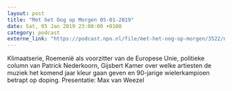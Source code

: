 ```yaml
---
layout: post
title: "Met het Oog op Morgen 05-01-2019"
date: Sat, 05 Jan 2019 23:00:00 +0100
category: podcast
externe_link: "https://podcast.npo.nl/file/met-het-oog-op-morgen/3522/nporadio1_met-het-oog-op-morgen_20190105_met-het-oog-op-morgen-050119_UN14GR.mp3"
---
```


Klimaatserie, Roemenië als voorzitter van de Europese Unie, politieke column van Patrick Nederkoorn, Gijsbert Kamer over welke artiesten de muziek het komend jaar kleur gaan geven en 90-jarige wielerkampioen betrapt op doping.
Presentatie: Max van Weezel
